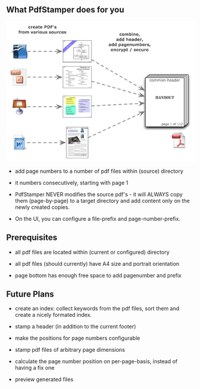 

## What PdfStamper does for you

![the problem](./resources/PdfStamper-Overview.png)

* add page numbers to a number of pdf files within (source) directory
* it numbers consecutively, starting with page 1

* PdfStamper NEVER modifies the source pdf's - it will ALWAYS copy them (page-by-page) to a target directory and add content only on the newly created copies.

* On the UI, you can configure a file-prefix and page-number-prefix. 

## Prerequisites

* all pdf files are located within (current or configured) directory


* all pdf files (should currently) have A4 size and portrait orientation
* page bottom has enough free space to add pagenumber and prefix


## Future Plans

* create an index: collect keywords from the pdf files, sort them and create a nicely formated index.

* stamp a header (in addition to the current footer)
* make the positions for page numbers configurable
* stamp pdf files of arbitrary page dimensions
* calculate the page number position on per-page-basis, instead of having a fix one
* preview generated files

 

 
 


